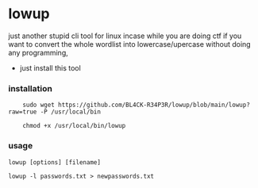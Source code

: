 # lowup
just another stupid cli tool for linux incase while you are doing ctf if you want to convert the whole wordlist into lowercase/upercase without doing any programming,

- just install this tool

### installation

		sudo wget https://github.com/BL4CK-R34P3R/lowup/blob/main/lowup?raw=true -P /usr/local/bin

		chmod +x /usr/local/bin/lowup

### usage

    lowup [options] [filename]

    lowup -l passwords.txt > newpasswords.txt
